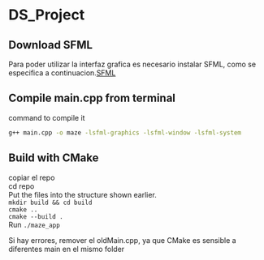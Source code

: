 # DS_Project

## Download SFML 
Para poder utilizar la interfaz grafica es necesario instalar SFML, como se especifica a continuacion.[SFML](docs/SMFL_INSTALLATION.md)

## Compile main.cpp from terminal
command to compile it
```bash
g++ main.cpp -o maze -lsfml-graphics -lsfml-window -lsfml-system
```

## Build with CMake
copiar el repo  
cd repo  
 Put the files into the structure shown earlier.  
 `mkdir build && cd build`  
 `cmake ..`  
 `cmake --build .`  
 Run `./maze_app`  


 Si hay errores, remover el oldMain.cpp, ya que CMake es sensible a diferentes main en el mismo folder
 
